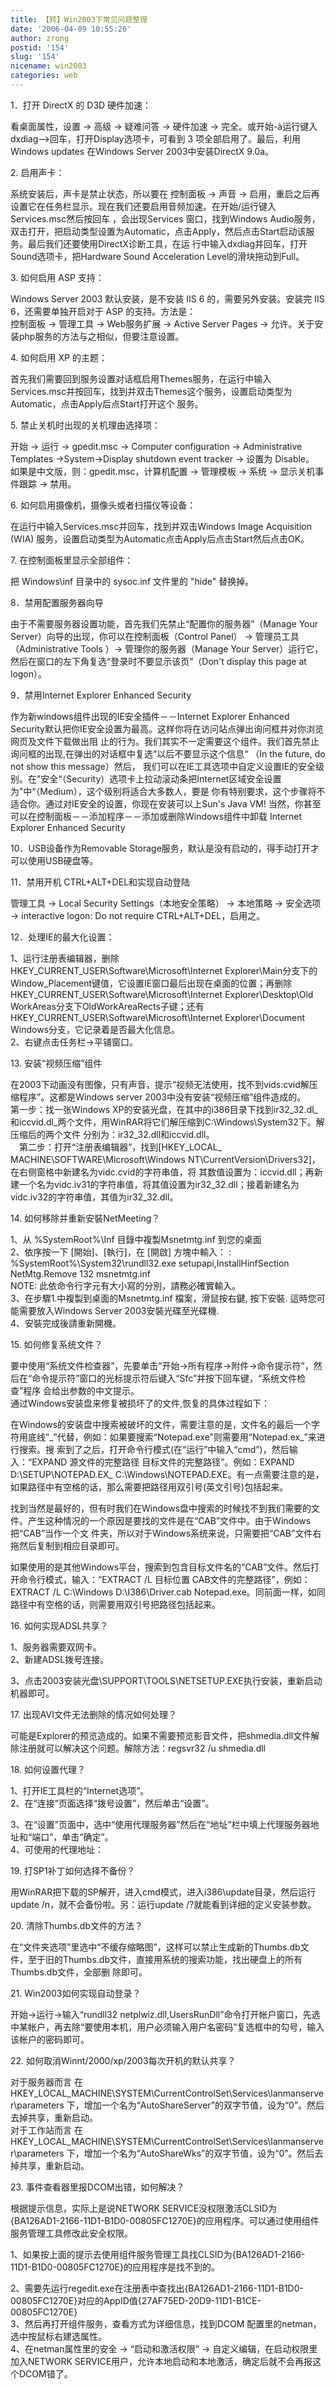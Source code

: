 ```yaml
---
title: 【转】Win2003下常见问题整理
date: '2006-04-09 10:55:26'
author: zrong
postid: '154'
slug: '154'
nicename: win2003
categories: web
---
```


1．打开 DirectX 的 D3D 硬件加速：

看桌面属性，设置 -\> 高级 -\> 疑难问答 -\> 硬件加速 -\>
完全。或开始-à运行键入 dxdiag—\>回车，打开Display选项卡，可看到 3
项全部启用了。最后，利用Windows updates 在Windows Server
2003中安装DirectX 9.0a。

2\. 启用声卡：

系统安装后，声卡是禁止状态，所以要在 控制面板 -\> 声音 -\>
启用，重启之后再设置它在任务栏显示。现在我们还要启用音频加速。在开始/运行键入Services.msc然后按回车
，会出现Services 窗口，找到Windows
Audio服务，双击打开，把启动类型设置为Automatic，点击Apply，然后点击Start启动该服务。最后我们还要使用DirectX诊断工具，在运
行中输入dxdiag并回车，打开Sound选项卡，把Hardware Sound Acceleration
Level的滑块拖动到Full。

3\. 如何启用 ASP 支持：

Windows Server 2003 默认安装，是不安装 IIS 6 的，需要另外安装。安装完
IIS 6，还需要单独开启对于 ASP 的支持。方法是：  
控制面板 -\> 管理工具 -\> Web服务扩展 -\> Active Server Pages -\>
允许。关于安装php服务的方法与之相似，但要注意设置。

<!--more-->

4\. 如何启用 XP 的主题：

首先我们需要回到服务设置对话框启用Themes服务，在运行中输入Services.msc并按回车，找到并双击Themes这个服务，设置启动类型为Automatic，点击Apply后点Start打开这个
服务。

5\. 禁止关机时出现的关机理由选择项：

开始 -\> 运行 -\> gpedit.msc -\> Computer configuration -\>
Administrative Templates -\>System-\>Display shutdown event tracker -\>
设置为 Disable。  
如果是中文版，则：gpedit.msc，计算机配置 -\> 管理模板 -\> 系统 -\>
显示关机事件跟踪 -\> 禁用。

6\. 如何启用摄像机，摄像头或者扫描仪等设备：

在运行中输入Services.msc并回车，找到并双击Windows Image Acquisition
(WIA) 服务，设置启动类型为Automatic点击Apply后点击Start然后点击OK。

7\. 在控制面板里显示全部组件：

把 Windows\\inf 目录中的 sysoc.inf 文件里的 "hide" 替换掉。

8．禁用配置服务器向导

由于不需要服务器设置功能，首先我们先禁止“配置你的服务器”（Manage Your
Server）向导的出现，你可以在控制面板（Control Panel） -\>
管理员工具（Administrative Tools ）-\> 管理你的服务器（Manage Your
Server）运行它，然后在窗口的左下角复选“登录时不要显示该页”（Don't
display this page at logon）。

9．禁用Internet Explorer Enhanced Security

作为新windows组件出现的IE安全插件－－Internet Explorer Enhanced
Security默认把你IE安全设置为最高。这样你将在访问站点弹出询问框并对你浏览网页及文件下载做出阻
止的行为。我们其实不一定需要这个组件。我们首先禁止询问框的出现,在弹出的对话框中复选”以后不要显示这个信息“
（In the future, do not show this message）然后，
我们可以在IE工具选项中自定义设置IE的安全级别。在”安全“（Security）选项卡上拉动滚动条把Internet区域安全设置为”中“（Medium），这个级别将适合大多数人，要是
你有特别要求，这个步骤将不适合你。通过对IE安全的设置，你现在安装可以上Sun's
Java VM!
当然，你甚至可以在控制面板－－添加程序－－添加或删除Windows组件中卸载
Internet Explorer Enhanced Security

10．USB设备作为Removable
Storage服务，默认是没有启动的，得手动打开才可以使用USB硬盘等。

11．禁用开机 CTRL+ALT+DEL和实现自动登陆

管理工具 -\> Local Security Settings（本地安全策略） -\> 本地策略 -\>
安全选项 -\> interactive logon: Do not require CTRL+ALT+DEL，启用之。

12．处理IE的最大化设置：

1、运行注册表编辑器，删除HKEY\_CURRENT\_USER\\Software\\Microsoft\\Internet
Explorer\\Main分支下的Window\_Placement键值，它设置IE窗口最后出现在桌面的位置；再删除
HKEY\_CURRENT\_USER\\Software\\Microsoft\\Internet
Explorer\\Desktop\\Old
WorkAreas分支下OldWorkAreaRects子键；还有HKEY\_CURRENT\_USER\\Software\\Microsoft\\Internet
Explorer\\Document Windows分支，它记录着是否最大化信息。  
2、右键点击任务栏-\>平铺窗口。

13\. 安装“视频压缩”组件

在2003下动画没有图像，只有声音，提示“视频无法使用，找不到vids:cvid解压缩程序”。这都是Windows
server 2003中没有安装“视频压缩”组件造成的。  
第一步：找一张Windows
XP的安装光盘，在其中的i386目录下找到ir32\_32.dl\_和iccvid.dl\_两个文件，用WinRAR将它们解压缩到C:\\Windows\\System32下。解压缩后的两个文件
分别为：ir32\_32.dll和iccvid.dll。  
　第二步：打开“注册表编辑器”，找到[HKEY\_LOCAL\_
MACHINE\\SOFTWARE\\Microsoft\\Windows
NT\\CurrentVersion\\Drivers32]，在右侧窗格中新建名为vidc.cvid的字符串值，将
其数值设置为：iccvid.dll；再新建一个名为vidc.iv31的字符串值，将其值设置为ir32\_32.dll；接着新建名为vidc.iv32的字符串值，其值为ir32\_32.dll。

14\. 如何移除并重新安裝NetMeeting？

1、从 %SystemRoot%\\Inf 目錄中複製Msnetmtg.inf 到您的桌面  
2、依序按一下 [開始]、[執行]，在 [開啟] 方塊中輸入： :  
%SystemRoot%\\System32\\rundll32.exe setupapi,InstallHinfSection
NetMtg.Remove 132 msnetmtg.inf  
NOTE: 此依命令行字元有大小寫的分別，請務必確實輸入。  
3、在步驟1.中複製到桌面的Msnetmtg.inf 檔案，滑鼠按右鍵, 按下安裝.
這時您可能需要放入Windows Server 2003安裝光碟至光碟機.  
4、安裝完成後請重新開機。

15\. 如何修复系统文件？

要中使用“系统文件检查器”，先要单击“开始→所有程序→附件→命令提示符”，然后在“命令提示符”窗口的光标提示符后键入“Sfc”并按下回车键，“系统文件检查”程序
会给出参数的中文提示。  
通过Windows安装盘来修复被损坏了的文件,恢复的具体过程如下：  

在Windows的安装盘中搜索被破坏的文件，需要注意的是，文件名的最后一个字符用底线“\_”代替，例如：如果要搜索“Notepad.exe”则需要用“Notepad.ex\_”来进行搜索。搜
索到了之后，打开命令行模式(在“运行”中输入“cmd”)，然后输入：“EXPAND
源文件的完整路径 目标文件的完整路径”。例如：EXPAND
D:\\SETUP\\NOTEPAD.EX\_
C:\\Windows\\NOTEPAD.EXE。有一点需要注意的是，如果路径中有空格的话，那么需要把路径用双引号(英文引号)包括起来。  

找到当然是最好的，但有时我们在Windows盘中搜索的时候找不到我们需要的文件。产生这种情况的一个原因是要找的文件是在“CAB”文件中。由于Windows把“CAB”当作一个文
件夹，所以对于Windows系统来说，只需要把“CAB”文件右拖然后复制到相应目录即可。  

如果使用的是其他Windows平台，搜索到包含目标文件名的“CAB”文件。然后打开命令行模式，输入：“EXTRACT
/L 目标位置 CAB文件的完整路径”，例如：EXTRACT /L C:\\Windows
D:\\I386\\Driver.cab
Notepad.exe。同前面一样，如同路径中有空格的话，则需要用双引号把路径包括起来。

16\. 如何实现ADSL共享？

1、服务器需要双网卡。  
2、新建ADSL拨号连接。  

3、点击2003安装光盘\\SUPPORT\\TOOLS\\NETSETUP.EXE执行安装，重新启动机器即可。

17\. 出现AVI文件无法删除的情况如何处理？

可能是Explorer的预览造成的。如果不需要预览影音文件，把shmedia.dll文件解除注册就可以解决这个问题。解除方法：regsvr32
/u shmedia.dll

18\. 如何设置代理？

1、打开IE工具栏的“Internet选项”。  
2、在“连接”页面选择“拨号设置”，然后单击“设置”。  

3、在“设置”页面中，选中“使用代理服务器”然后在“地址”栏中填上代理服务器地址和“端口”，单击“确定”。  
4、可使用的代理地址：

19\. 打SP1补丁如何选择不备份？

用WinRAR把下载的SP解开，进入cmd模式，进入i386\\update目录，然后运行update
/n，就不会备份啦。另：运行update /?就能看到详细的定义安装参数。

20\. 清除Thumbs.db文件的方法？

在“文件夹选项”里选中“不缓存缩略图”，这样可以禁止生成新的Thumbs.db文件，至于旧的Thumbs.db文件，直接用系统的搜索功能，找出硬盘上的所有Thumbs.db文件，全部删
除即可。

21\. Win2003如何实现自动登录？

开始-\>运行-\>输入“rundll32
netplwiz.dll,UsersRunDll”命令打开帐户窗口，先选中某帐户，再去除“要使用本机，用户必须输入用户名密码”复选框中的勾号，输入该帐户的密码即可。

22\. 如何取消Winnt/2000/xp/2003每次开机的默认共享？

对于服务器而言 在
HKEY\_LOCAL\_MACHINE\\SYSTEM\\CurrentControlSet\\Services\\lanmanserver\\parameters
下，增加一个名为“AutoShareServer”的双字节值，设为“0”。然后去掉共享，重新启动。  
对于工作站而言 在
HKEY\_LOCAL\_MACHINE\\SYSTEM\\CurrentControlSet\\Services\\lanmanserver\\parameters
下，增加一个名为“AutoShareWks”的双字节值，设为“0”。然后去掉共享，重新启动。

23\. 事件查看器里报DCOM出错，如何解决？

根据提示信息，实际上是说NETWORK
SERVICE没权限激活CLSID为{BA126AD1-2166-11D1-B1D0-00805FC1270E}的应用程序。可以通过使用组件服务管理工具修改此安全权限。  

1、如果按上面的提示去使用组件服务管理工具找CLSID为{BA126AD1-2166-11D1-B1D0-00805FC1270E}的应用程序是找不到的。  

2、需要先运行regedit.exe在注册表中查找出{BA126AD1-2166-11D1-B1D0-00805FC1270E}对应的AppID值{27AF75ED-20D9-11D1-B1CE-00805FC1270E}  
3、然后再打开组件服务，查看方式为详细信息，找到DCOM
配置里的netman，选中按鼠标右建选属性。  
4、在netman属性里的安全 -\> “启动和激活权限” -\>
自定义编辑，在启动权限里加入NETWORK
SERVICE用户，允许本地启动和本地激活，确定后就不会再报这个DCOM错了。

